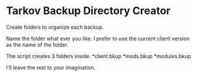# Tarkov Backup Directory Creator

Create folders to organize each backup.

Name the folder what ever you like. I prefer to use the current client version as the name of the folder.

The script creates 3 folders inside:
*client.bkup
*mods.bkup
*modules.bkup



I'll leave the rest to your imagination.
